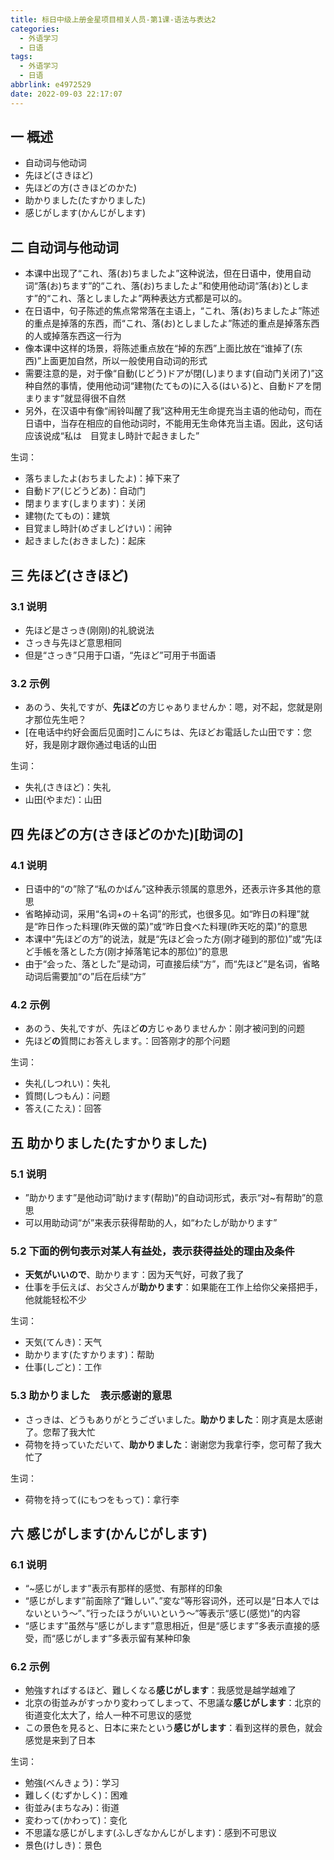 ```yaml
---
title: 标日中级上册金星项目相关人员-第1课-语法与表达2
categories:
  - 外语学习
  - 日语
tags:
  - 外语学习
  - 日语
abbrlink: e4972529
date: 2022-09-03 22:17:07
---
```

## 一 概述

* 自动词与他动词
* 先ほど(さきほど)
* 先ほどの方(さきほどのかた)
* 助かりました(たすかりました)
* 感じがします(かんじがします)

<!--more-->

## 二 自动词与他动词

* 本课中出现了“これ、落(お)ちましたよ”这种说法，但在日语中，使用自动词“落(お)ちます”的“これ、落(お)ちましたよ”和使用他动词“落(お)とします”的“これ、落としましたよ”两种表达方式都是可以的。
* 在日语中，句子陈述的焦点常常落在主语上，“これ、落(お)ちましたよ”陈述的重点是掉落的东西，而“これ、落(お)としましたよ”陈述的重点是掉落东西的人或掉落东西这一行为
* 像本课中这样的场景，将陈述重点放在“掉的东西”上面比放在“谁掉了(东西)”上面更加自然，所以一般使用自动词的形式
* 需要注意的是，对于像“自動(じどう)ドアが閉(し)まります(自动门关闭了)”这种自然的事情，使用他动词“建物(たてもの)に入る(はいる)と、自動ドアを閉まります”就显得很不自然
* 另外，在汉语中有像“闹铃叫醒了我”这种用无生命提充当主语的他动句，而在日语中，当存在相应的自他动词时，不能用无生命体充当主语。因此，这句话应该说成“私は　目覚まし時計で起きました”

生词：

* 落ちましたよ(おちましたよ)：掉下来了
* 自動ドア(じどうどあ)：自动门
* 閉まります(しまります)：关闭
* 建物(たてもの)：建筑
* 目覚まし時計(めざましどけい)：闹钟
* 起きました(おきました)：起床

## 三 先ほど(さきほど)

### 3.1 说明

* 先ほど是さっき(刚刚)的礼貌说法
* さっき与先ほど意思相同
* 但是“さっき”只用于口语，“先ほど”可用于书面语

### 3.2 示例

* あのう、失礼ですが、**先ほど**の方じゃありませんか：嗯，对不起，您就是刚才那位先生吧？
* [在电话中约好会面后见面时]こんにちは、先ほどお電話した山田です：您好，我是刚才跟你通过电话的山田

生词：

* 失礼(さきほど)：失礼
* 山田(やまだ)：山田

## 四 先ほどの方(さきほどのかた)[助词の]

### 4.1 说明

* 日语中的“の”除了“私のかばん”这种表示领属的意思外，还表示许多其他的意思
* 省略掉动词，采用“名词+の＋名词”的形式，也很多见。如“昨日の料理”就是“昨日作った料理(昨天做的菜)”或“昨日食べた料理(昨天吃的菜)”的意思
* 本课中“先ほどの方”的说法，就是“先ほど会った方(刚才碰到的那位)”或“先ほど手帳を落とした方(刚才掉落笔记本的那位)”的意思
* 由于“会った、落とした”是动词，可直接后续“方”，而“先ほど”是名词，省略动词后需要加“の”后在后续“方”

### 4.2 示例

* あのう、失礼ですが、先ほど**の**方じゃありませんか：刚才被问到的问题
* 先ほど**の**質問にお答えします。：回答刚才的那个问题

生词：

* 失礼(しつれい)：失礼
* 質問(しつもん)：问题
* 答え(こたえ)：回答

## 五 助かりました(たすかりました)

### 5.1 说明

* ”助かります”是他动词”助けます(帮助)”的自动词形式，表示“对~有帮助”的意思
* 可以用助动词“が”来表示获得帮助的人，如“わたしが助かります”

### 5.2 下面的例句表示对某人有益处，表示获得益处的理由及条件

* **天気がいいので**、助かります：因为天气好，可救了我了
* 仕事を手伝えば、お父さんが**助かります**：如果能在工作上给你父亲搭把手，他就能轻松不少

生词：

* 天気(てんき)：天气
* 助かります(たすかります)：帮助
* 仕事(しごと)：工作

### 5.3 助かりました　表示感谢的意思

* さっきは、どうもありがとうございました。**助かりました**：刚才真是太感谢了。您帮了我大忙
* 荷物を持っていただいて、**助かりました**：谢谢您为我拿行李，您可帮了我大忙了

生词：

* 荷物を持って(にもつをもって)：拿行李

## 六 感じがします(かんじがします)

### 6.1 说明

* “~感じがします”表示有那样的感觉、有那样的印象
* “感じがします”前面除了“難しい”、”変な”等形容词外，还可以是“日本人ではないという～”、”行ったほうがいいという～”等表示“感じ(感觉)”的内容
* “感じます”虽然与“感じがします”意思相近，但是“感じます”多表示直接的感受，而“感じがします”多表示留有某种印象

### 6.2 示例

* 勉強すればするほど、難しくなる**感じがします**：我感觉是越学越难了
* 北京の街並みがすっかり変わってしまって、不思議な**感じがします**：北京的街道变化太大了，给人一种不可思议的感觉
* この景色を見ると、日本に来たという**感じがします**：看到这样的景色，就会感觉是来到了日本

生词：

* 勉強(べんきょう)：学习
* 難しく(むずかしく)：困难
* 街並み(まちなみ)：街道
* 変わって(かわって)：变化
* 不思議な感じがします(ふしぎなかんじがします)：感到不可思议
* 景色(けしき)：景色


